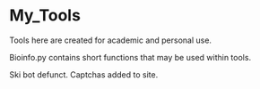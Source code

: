 # My_Tools

Tools here are created for academic and personal use.

Bioinfo.py contains short functions that may be used within tools.  


Ski bot defunct. Captchas added to site.

